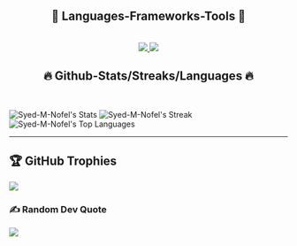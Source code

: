 <h2 align="center">🔧 Languages-Frameworks-Tools 🔧</h2>
</br>
<div align="center">
<a href="https://skillicons.dev">
  <img src="https://skillicons.dev/icons?i=c,cpp,cs,html,css,tailwind,windicss,wordpress,js,react,jquery,java,python,&theme=dark "/>
  <img src="https://skillicons.dev/icons?i=git,github,githubactions,bootstrap,dotnet,firebase,mongodb,mysql,sqlite,eclipse,visualstudio,vscode,stackoverflow,figma,&theme=dark"/>
</a>
</div>

<h2 align="center">🔥 Github-Stats/Streaks/Languages 🔥</h2>
</br>

![Syed-M-Nofel's Stats](https://github-readme-stats.vercel.app/api?username=Syed-M-Nofel&theme=merko&show_icons=true&hide_border=false&count_private=false) ![Syed-M-Nofel's Streak](https://github-readme-streak-stats.herokuapp.com/?user=Syed-M-Nofel&theme=merko&hide_border=false)
![Syed-M-Nofel's Top Languages](https://github-readme-stats.vercel.app/api/top-langs/?username=Syed-M-Nofel&theme=merko&show_icons=true&hide_border=false&layout=compact)
<hr/>

## 🏆 GitHub Trophies
![](https://github-profile-trophy.vercel.app/?username=Syed-M-Nofel&theme=algolia&no-frame=false&no-bg=true&margin-w=4)

### ✍️ Random Dev Quote
![](https://quotes-github-readme.vercel.app/api?type=horizontal&theme=gruvbox)
